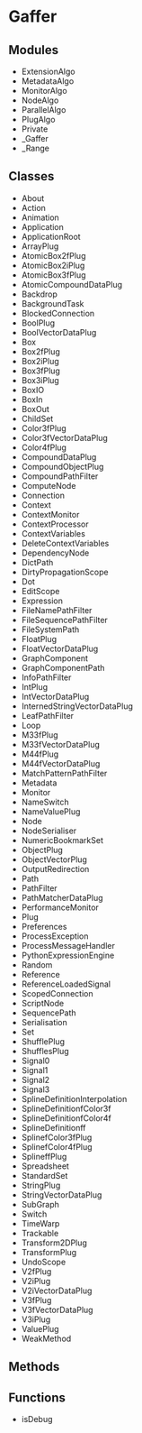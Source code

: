 
# Gaffer


## Modules
 
* ExtensionAlgo 
* MetadataAlgo 
* MonitorAlgo 
* NodeAlgo 
* ParallelAlgo 
* PlugAlgo 
* Private 
* _Gaffer 
* _Range

## Classes
 
* About 
* Action 
* Animation 
* Application 
* ApplicationRoot 
* ArrayPlug 
* AtomicBox2fPlug 
* AtomicBox2iPlug 
* AtomicBox3fPlug 
* AtomicCompoundDataPlug 
* Backdrop 
* BackgroundTask 
* BlockedConnection 
* BoolPlug 
* BoolVectorDataPlug 
* Box 
* Box2fPlug 
* Box2iPlug 
* Box3fPlug 
* Box3iPlug 
* BoxIO 
* BoxIn 
* BoxOut 
* ChildSet 
* Color3fPlug 
* Color3fVectorDataPlug 
* Color4fPlug 
* CompoundDataPlug 
* CompoundObjectPlug 
* CompoundPathFilter 
* ComputeNode 
* Connection 
* Context 
* ContextMonitor 
* ContextProcessor 
* ContextVariables 
* DeleteContextVariables 
* DependencyNode 
* DictPath 
* DirtyPropagationScope 
* Dot 
* EditScope 
* Expression 
* FileNamePathFilter 
* FileSequencePathFilter 
* FileSystemPath 
* FloatPlug 
* FloatVectorDataPlug 
* GraphComponent 
* GraphComponentPath 
* InfoPathFilter 
* IntPlug 
* IntVectorDataPlug 
* InternedStringVectorDataPlug 
* LeafPathFilter 
* Loop 
* M33fPlug 
* M33fVectorDataPlug 
* M44fPlug 
* M44fVectorDataPlug 
* MatchPatternPathFilter 
* Metadata 
* Monitor 
* NameSwitch 
* NameValuePlug 
* Node 
* NodeSerialiser 
* NumericBookmarkSet 
* ObjectPlug 
* ObjectVectorPlug 
* OutputRedirection 
* Path 
* PathFilter 
* PathMatcherDataPlug 
* PerformanceMonitor 
* Plug 
* Preferences 
* ProcessException 
* ProcessMessageHandler 
* PythonExpressionEngine 
* Random 
* Reference 
* ReferenceLoadedSignal 
* ScopedConnection 
* ScriptNode 
* SequencePath 
* Serialisation 
* Set 
* ShufflePlug 
* ShufflesPlug 
* Signal0 
* Signal1 
* Signal2 
* Signal3 
* SplineDefinitionInterpolation 
* SplineDefinitionfColor3f 
* SplineDefinitionfColor4f 
* SplineDefinitionff 
* SplinefColor3fPlug 
* SplinefColor4fPlug 
* SplineffPlug 
* Spreadsheet 
* StandardSet 
* StringPlug 
* StringVectorDataPlug 
* SubGraph 
* Switch 
* TimeWarp 
* Trackable 
* Transform2DPlug 
* TransformPlug 
* UndoScope 
* V2fPlug 
* V2iPlug 
* V2iVectorDataPlug 
* V3fPlug 
* V3fVectorDataPlug 
* V3iPlug 
* ValuePlug 
* WeakMethod

## Methods


## Functions
 
* isDebug
